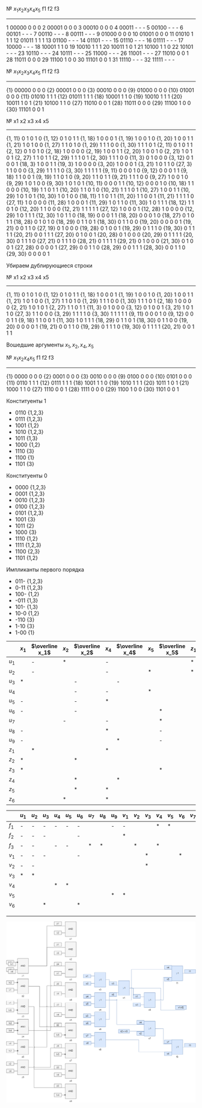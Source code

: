   №    $x_1x_2x_3x_4x_5$  f1    f2    f3
---  -------------------  ----  ----  ----
  1                00000  0     0     0
  2                00001  0     0     0
  3                00010  0     0     0
  4                00011  -     -     -
  5                00100  -     -     -
  6                00101  -     -     -
  7                00110  -     -     -
  8                00111  -     -     -
  9                01000  0     0     0
 10                01001  0     0     0
 11                01010  1     1     1
 12                01011  1     1     1
 13                01100  -     -     -
 14                01101  -     -     -
 15                01110  -     -     -
 16                01111  -     -     -
 17                10000  -     -     -
 18                10001  1     1     0
 19                10010  1     1     1
 20                10011  1     0     1
 21                10100  1     1     0
 22                10101  -     -     -
 23                10110  -     -     -
 24                10111  -     -     -
 25                11000  -     -     -
 26                11001  -     -     -
 27                11010  0     0     1
 28                11011  0     0     0
 29                11100  1     0     0
 30                11101  0     0     1
 31                11110  -     -     -
 32                11111  -     -     -

№       $x_1x_2x_3x_4x_5$    f1    f2    f3
----  -------------------  ----  ----  ----
{1}                 00000     0     0     0
{2}                 00001     0     0     0
{3}                 00010     0     0     0
{9}                 01000     0     0     0
{10}                01001     0     0     0
{11}                01010     1     1     1
{12}                01011     1     1     1
{18}                10001     1     1     0
{19}                10010     1     1     1
{20}                10011     1     0     1
{21}                10100     1     1     0
{27}                11010     0     0     1
{28}                11011     0     0     0
{29}                11100     1     0     0
{30}                11101     0     0     1 

№           x1    x2    x3    x4    x5
--------  ----  ----  ----  ----  ----
{1, 11}      0     1     0     1     0
{1, 12}      0     1     0     1     1
{1, 18}      1     0     0     0     1
{1, 19}      1     0     0     1     0
{1, 20}      1     0     0     1     1
{1, 21}      1     0     1     0     0
{1, 27}      1     1     0     1     0
{1, 29}      1     1     1     0     0
{1, 30}      1     1     1     0     1
{2, 11}      0     1     0     1     1
{2, 12}      0     1     0     1     0
{2, 18}      1     0     0     0     0
{2, 19}      1     0     0     1     1
{2, 20}      1     0     0     1     0
{2, 21}      1     0     1     0     1
{2, 27}      1     1     0     1     1
{2, 29}      1     1     1     0     1
{2, 30}      1     1     1     0     0
{11, 3}      0     1     0     0     0
{3, 12}      0     1     0     0     1
{18, 3}      1     0     0     1     1
{19, 3}      1     0     0     0     0
{3, 20}      1     0     0     0     1
{3, 21}      1     0     1     1     0
{27, 3}      1     1     0     0     0
{3, 29}      1     1     1     1     0
{3, 30}      1     1     1     1     1
{9, 11}      0     0     0     1     0
{9, 12}      0     0     0     1     1
{9, 18}      1     1     0     0     1
{9, 19}      1     1     0     1     0
{9, 20}      1     1     0     1     1
{9, 21}      1     1     1     0     0
{9, 27}      1     0     0     1     0
{9, 29}      1     0     1     0     0
{9, 30}      1     0     1     0     1
{10, 11}     0     0     0     1     1
{10, 12}     0     0     0     1     0
{10, 18}     1     1     0     0     0
{10, 19}     1     1     0     1     1
{10, 20}     1     1     0     1     0
{10, 21}     1     1     1     0     1
{10, 27}     1     0     0     1     1
{10, 29}     1     0     1     0     1
{10, 30}     1     0     1     0     0
{18, 11}     1     1     0     1     1
{11, 20}     1     1     0     0     1
{11, 21}     1     1     1     1     0
{27, 11}     1     0     0     0     0
{11, 28}     1     0     0     0     1
{11, 29}     1     0     1     1     0
{11, 30}     1     0     1     1     1
{18, 12}     1     1     0     1     0
{12, 20}     1     1     0     0     0
{12, 21}     1     1     1     1     1
{27, 12}     1     0     0     0     1
{12, 28}     1     0     0     0     0
{12, 29}     1     0     1     1     1
{12, 30}     1     0     1     1     0
{18, 19}     0     0     0     1     1
{18, 20}     0     0     0     1     0
{18, 27}     0     1     0     1     1
{18, 28}     0     1     0     1     0
{18, 29}     0     1     1     0     1
{18, 30}     0     1     1     0     0
{19, 20}     0     0     0     0     1
{19, 21}     0     0     1     1     0
{27, 19}     0     1     0     0     0
{19, 28}     0     1     0     0     1
{19, 29}     0     1     1     1     0
{19, 30}     0     1     1     1     1
{20, 21}     0     0     1     1     1
{27, 20}     0     1     0     0     1
{20, 28}     0     1     0     0     0
{20, 29}     0     1     1     1     1
{20, 30}     0     1     1     1     0
{27, 21}     0     1     1     1     0
{28, 21}     0     1     1     1     1
{29, 21}     0     1     0     0     0
{21, 30}     0     1     0     0     1
{27, 28}     0     0     0     0     1
{27, 29}     0     0     1     1     0
{28, 29}     0     0     1     1     1
{28, 30}     0     0     1     1     0
{29, 30}     0     0     0     0     1

Убираем дублирующиеся строки

№           x1    x2    x3    x4    x5
--------  ----  ----  ----  ----  ----
{1, 11}      0     1     0     1     0 
{1, 12}      0     1     0     1     1 
{1, 18}      1     0     0     0     1
{1, 19}      1     0     0     1     0
{1, 20}      1     0     0     1     1
{1, 21}      1     0     1     0     0
{1, 27}      1     1     0     1     0
{1, 29}      1     1     1     0     0 
{1, 30}      1     1     1     0     1 
{2, 18}      1     0     0     0     0 
{2, 21}      1     0     1     0     1 
{2, 27}      1     1     0     1     1 
{11, 3}      0     1     0     0     0 
{3, 12}      0     1     0     0     1 
{3, 21}      1     0     1     1     0 
{27, 3}      1     1     0     0     0 
{3, 29}      1     1     1     1     0 
{3, 30}      1     1     1     1     1 
{9, 11}      0     0     0     1     0 
{9, 12}      0     0     0     1     1 
{9, 18}      1     1     0     0     1 
{11, 30}     1     0     1     1     1 
{18, 29}     0     1     1     0     1 
{18, 30}     0     1     1     0     0 
{19, 20}     0     0     0     0     1 
{19, 21}     0     0     1     1     0 
{19, 29}     0     1     1     1     0 
{19, 30}     0     1     1     1     1
{20, 21}     0     0     1     1     1 

Вошедшие аргументы $x_1,x_2,x_4,x_5$

№          $x_1x_2x_4x_5$    f1    f2    f3
----  -------------------  ----  ----  ----
{1}                  0000     0     0     0
{2}                  0001     0     0     0
{3}                  0010     0     0     0
{9}                  0100     0     0     0
{10}                 0101     0     0     0
{11}                 0110     1     1     1
{12}                 0111     1     1     1
{18}                 1001     1     1     0
{19}                 1010     1     1     1
{20}                 1011     1     0     1
{21}                 1000     1     1     0
{27}                 1110     0     0     1
{28}                 1111     0     0     0
{29}                 1100     1     0     0
{30}                 1101     0     0     1

Конституенты 1

* 0110 {1,2,3}
* 0111 {1,2,3}
* 1001 {1,2}
* 1010 {1,2,3}
* 1011 {1,3}
* 1000 {1,2}
* 1110 {3}
* 1100 {1}
* 1101 {3}

Конституенты 0

* 0000 {1,2,3}
* 0001 {1,2,3}
* 0010 {1,2,3}
* 0100 {1,2,3}
* 0101 {1,2,3}
* 1001 {3}
* 1011 {2}
* 1000 {3}
* 1110 {1,2}
* 1111 {1,2,3}
* 1100 {2,3}
* 1101 {1,2}


Импликанты первого порядка

* 011- {1,2,3}
* 0-11 {1,2,3}
* 100- {1,2}
* -011 {1,3}
* 101- {1,3}
* 10-0 {1,2}
* -110 {3}
* 1-10 {3}
* 1-00 {1}



|       | $x_1$ | $\overline x_1$ | $x_2$ | $\overline x_2$ | $x_4$ | $\overline x_4$ | $x_5$ | $\overline x_5$ | $z_1$ | $z_2$ | $z_3$ | $z_4$ | $z_5$ | $z_6$ |
| ----- | ----- | --------------- | ----- | --------------- | ----- | --------------- | ----- | --------------- | ----- | ----- | ----- | ----- | ----- | ----- |
| $u_1$ |       | -               | *     |                 | -     |                 |       |                 | *     |       |       |       |       |       |
| $u_2$ |       | -               |       |                 | -     |                 | *     |                 | *     |       |       |       |       |       |
| $u_3$ | *     |                 |       | -               |       | -               |       |                 |       |       |       | *     |       |       |
| $u_4$ |       |                 |       | -               | -     |                 | *     |                 |       |       |       |       | *     |       |
| $u_5$ | -     |                 |       | -               | *     |                 |       |                 |       | *     |       |       |       |       |
| $u_6$ | -     |                 |       | -               |       |                 |       | *               |       | *     |       |       |       |       |
| $u_7$ |       |                 | -     |                 | -     |                 |       | *               |       |       |       |       |       | *     |
| $u_8$ | -     |                 |       |                 | *     |                 |       | -               |       |       | *     |       |       |       |
| $u_9$ | -     |                 |       |                 |       | *               |       | -               |       |       | *     |       |       |       |
| $z_1$ |       | *               |       |                 | *     |                 |       |                 |       |       |       |       |       |       |
| $z_2$ | *     |                 |       | *               |       |                 |       |                 |       |       |       |       |       |       |
| $z_3$ | *     |                 |       |                 |       |                 |       | *               |       |       |       |       |       |       |
| $z_4$ |       |                 |       | *               |       | *               |       |                 |       |       |       |       |       |       |
| $z_5$ |       |                 |       | *               | *     |                 |       |                 |       |       |       |       |       |       |
| $z_6$ |       |                 | *     |                 | *     |                 |       |                 |       |       |       |       |       |       |

|       | $u_1$ | $u_2$ | $u_3$ | $u_4$ | $u_5$ | $u_6$ | $u_7$ | $u_8$ | $u_9$ | $v_1$ | $v_2$ | $v_3$ | $v_4$ | $v_5$ | $v_6$ | $v_7$ | $v_8$ |      |
| ----- | ----- | ----- | ----- | ----- | ----- | ----- | ----- | ----- | ----- | ----- | ----- | ----- | ----- | ----- | ----- | ----- | ----- | ---- |
| $f_1$ | -     | -     | -     | -     | -     | -     |       |       | -     | -     |       |       | *     | *     |       |       |       |      |
| $f_2$ | -     | -     | -     |       |       | -     |       |       |       | *     |       |       |       |       |       |       |       |      |
| $f_3$ | -     | -     |       | -     | -     |       | *     | *     |       |       | *     |       | *     |       |       |       |       |      |
| $v_1$ | -     | -     | -     |       |       | -     |       |       |       |       |       | *     |       |       | *     |       |       |      |
| $v_2$ | -     | -     |       |       |       |       |       |       |       |       |       | *     |       |       |       |       |       |      |
| $v_3$ | *     | *     |       |       |       |       |       |       |       |       |       |       |       |       |       |       |       |      |
| $v_4$ |       |       |       | *     | *     |       |       |       |       |       |       |       |       |       |       |       |       |      |
| $v_5$ |       |       |       |       |       |       |       |       | *     | *     |       |       |       |       |       |       |       |      |
| $v_6$ |       |       | *     |       |       | *     |       |       |       |       |       |       |       |       |       |       |       |      |
|       |       |       |       |       |       |       |       |       |       |       |       |       |       |       |       |       |       |      |
|       |       |       |       |       |       |       |       |       |       |       |       |       |       |       |       |       |       |      |
|       |       |       |       |       |       |       |       |       |       |       |       |       |       |       |       |       |       |      |

![Схема](./files/task1.png)